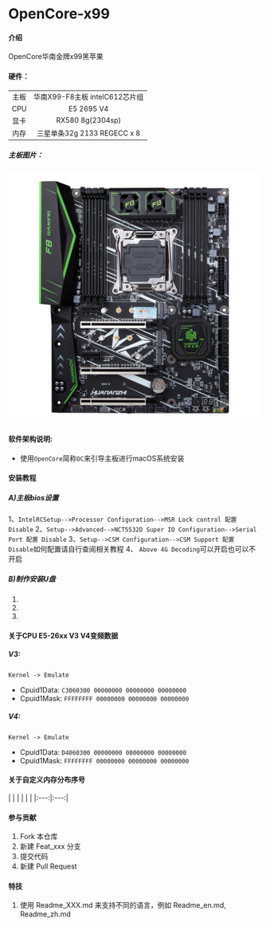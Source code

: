 # OpenCore-x99

#### 介绍
OpenCore华南金牌x99黑苹果

#### 硬件：
|             |                                                       |
| :---------: | :---------------------------------------------------: |
| 主板         | 华南X99-F8主板 intelC612芯片组                                     |
| CPU         | E5 2695 V4                                  |
| 显卡         | RX580 8g(2304sp)                   |
| 内存         | 三星单条32g 2133 REGECC x 8                        | 

##### 主板图片：
![](./docs/1678384164320320621.png)

#### 软件架构说明:
- 使用`OpenCore`简称`OC`来引导主板进行macOS系统安装


#### 安装教程
##### A)主板bios设置
1、`IntelRCSetup-->Processor Configuration-->MSR Lock control 配置 Disable`
2、`Setup-->Advanced-->NCT5532D Super IO Configuration-->Serial Port 配置 Disable`
3、`Setup-->CSM Configuration-->CSM Support 配置 Disable`如何配置请自行查阅相关教程
4、 `Above 4G Decoding`可以开启也可以不开启

##### B)制作安装U盘
1. 
2. 
3. 

#### 关于CPU E5-26xx V3 V4变频数据

##### V3: 
`Kernel -> Emulate`
- Cpuid1Data: `C3060300 00000000 00000000 00000000`
- Cpuid1Mask: `FFFFFFFF 00000000 00000000 00000000`
##### V4:
`Kernel -> Emulate`
- Cpuid1Data: `D4060300 00000000 00000000 00000000`
- Cpuid1Mask: `FFFFFFFF 00000000 00000000 00000000`
#### 关于自定义内存分布序号
|  |  |  |  |  |
|:---:|:---:|

#### 参与贡献

1.  Fork 本仓库
2.  新建 Feat_xxx 分支
3.  提交代码
4.  新建 Pull Request


#### 特技

1.  使用 Readme\_XXX.md 来支持不同的语言，例如 Readme\_en.md, Readme\_zh.md

